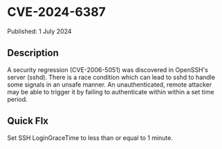 # CVE-2024-6387
Published: 1 July 2024

## Description
A security regression (CVE-2006-5051) was discovered in OpenSSH's server (sshd). There is a race condition which can lead to sshd to handle some signals in an unsafe manner. An unauthenticated, remote attacker may be able to trigger it by failing to authenticate within within a set time period.
## Quick FIx
Set SSH LoginGraceTime to less than or equal to 1 minute.